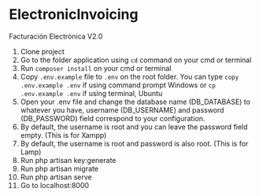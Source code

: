 # ElectronicInvoicing
Facturación Electrónica V2.0

1. Clone project
2. Go to the folder application using ```cd``` command on your cmd or terminal
3. Run ```composer install``` on your cmd or terminal
4. Copy ```.env.example``` file to ```.env``` on the root folder. You can type ```copy .env.example .env``` if using command prompt Windows or ```cp .env.example .env``` if using terminal, Ubuntu
5. Open your .env file and change the database name (DB_DATABASE) to whatever you have, username (DB_USERNAME) and password (DB_PASSWORD) field correspond to your configuration.
6. By default, the username is root and you can leave the password field empty. (This is for Xampp)
7. By default, the username is root and password is also root. (This is for Lamp)
8. Run php artisan key:generate
9. Run php artisan migrate
10. Run php artisan serve
11. Go to localhost:8000

